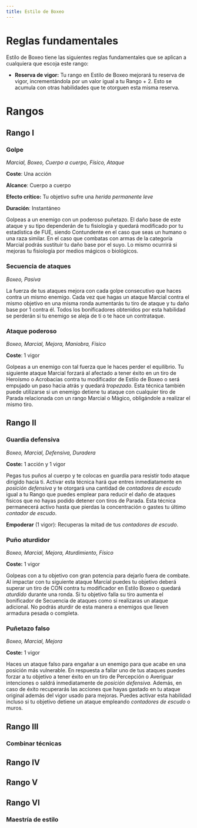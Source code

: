 ```yaml
---
title: Estilo de Boxeo
---
```


# Reglas fundamentales

Estilo de Boxeo tiene las siguientes reglas fundamentales que se aplican a cualquiera que escoja este rango:

- **Reserva de vigor:** Tu rango en Estilo de Boxeo mejorará tu reserva de vigor, incrementándola por un valor igual a tu Rango + 2. Esto se acumula con otras habilidades que te otorguen esta misma reserva.

# Rangos

## Rango I

### Golpe

*Marcial, Boxeo, Cuerpo a cuerpo, Físico, Ataque*

**Coste**: Una acción

**Alcance**: Cuerpo a cuerpo

**Efecto crítico:** Tu objetivo sufre una *herida permanente leve*

**Duración**: Instantáneo

Golpeas a un enemigo con un poderoso puñetazo. El daño base de este ataque y su tipo dependerán de tu fisiología y quedará modificado por tu estadística de FUE, siendo Contundente en el caso que seas un humano o una raza similar. En el caso que combatas con armas de la categoría Marcial podrás sustituir tu daño base por el suyo. Lo mismo ocurrirá si mejoras tu fisiología por medios mágicos o biológicos.

### Secuencia  de ataques

*Boxeo, Pasiva*

La fuerza de tus ataques mejora con cada golpe consecutivo que haces contra un mismo enemigo. Cada vez que hagas un ataque Marcial contra el mismo objetivo en una misma ronda aumentarás tu tiro de ataque y tu daño base por 1 contra él. Todos los bonificadores obtenidos por esta habilidad se perderán si tu enemigo se aleja de ti o te hace un contrataque.

### Ataque poderoso

*Boxeo, Marcial, Mejora, Maniobra, Físico*

**Coste**: 1 vigor

Golpeas a un enemigo con tal fuerza que le haces perder el equilibrio. Tu siguiente ataque Marcial forzará al afectado a tener éxito en un tiro de Heroísmo o Acrobacias contra tu modificador de Estilo de Boxeo o será empujado un paso hacia atrás y quedará *tropezado*. Esta técnica también puede utilizarse si un enemigo detiene tu ataque con cualquier tiro de Parada relacionada con un rango Marcial o Mágico, obligándole a realizar el mismo tiro.

## Rango II

### Guardia defensiva

*Boxeo, Marcial, Defensiva, Duradera*

**Coste:** 1 acción y 1 vigor

Pegas tus puños al cuerpo y te colocas en guardia para resistir todo ataque dirigido hacia ti. Activar esta técnica hará que entres inmediatamente en *posición defensiva* y te otorgará una cantidad de *contadores de escudo* igual a tu Rango que puedes emplear para reducir el daño de ataques físicos que no hayas podido detener con tiros de Parada. Esta técnica permanecerá activo hasta que pierdas la concentración o gastes tu último *contador de escudo*.

**Empoderar** (1 vigor): Recuperas la mitad de tus *contadores de escudo*.

### Puño aturdidor

*Boxeo, Marcial, Mejora, Aturdimiento, Físico*

**Coste:** 1 vigor

Golpeas con a tu objetivo con gran potencia para dejarlo fuera de combate. Al impactar con tu siguiente ataque Marcial puedes tu objetivo deberá superar un tiro de CON contra tu modificador en Estilo Boxeo o quedará *aturdido* durante una ronda. Si tu objetivo falla su tiro aumenta el bonificador de Secuencia de ataques como si realizaras un ataque adicional. No podrás aturdir de esta manera a enemigos que lleven armadura pesada o completa. 

### Puñetazo falso

*Boxeo, Marcial, Mejora*

**Coste:** 1 vigor

Haces un ataque falso para engañar a un enemigo para que acabe en una posición más vulnerable. En respuesta a fallar uno de tus ataques puedes forzar a tu objetivo a tener éxito en un tiro de Percepción o Averiguar intenciones o saldrá inmediatamente de *posición defensiva*. Además, en caso de éxito recuperarás las acciones que hayas gastado en tu ataque original además del vigor usado para mejoras. Puedes activar esta habilidad incluso si tu objetivo detiene un ataque empleando *contadores de escudo* o muros.

## Rango III

### Combinar técnicas

## Rango IV

## Rango V

## Rango VI

### Maestría de estilo
